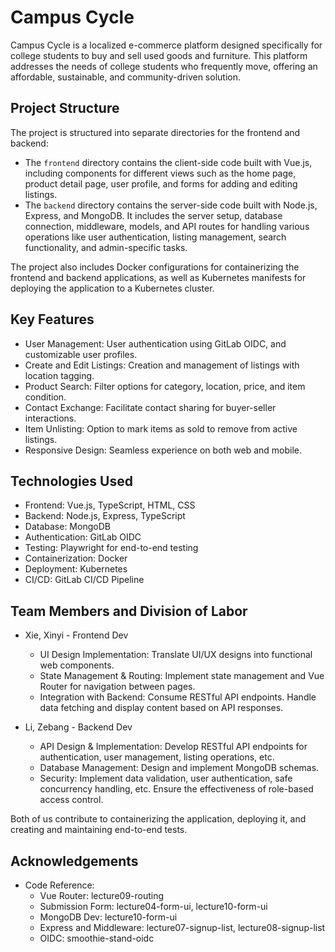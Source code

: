 # Campus Cycle

Campus Cycle is a localized e-commerce platform designed specifically for college students to buy and sell used goods and furniture. This platform addresses the needs of college students who frequently move, offering an affordable, sustainable, and community-driven solution.

## Project Structure

The project is structured into separate directories for the frontend and backend:

- The `frontend` directory contains the client-side code built with Vue.js, including components for different views such as the home page, product detail page, user profile, and forms for adding and editing listings.
- The `backend` directory contains the server-side code built with Node.js, Express, and MongoDB. It includes the server setup, database connection, middleware, models, and API routes for handling various operations like user authentication, listing management, search functionality, and admin-specific tasks.

The project also includes Docker configurations for containerizing the frontend and backend applications, as well as Kubernetes manifests for deploying the application to a Kubernetes cluster.

## Key Features

- User Management: User authentication using GitLab OIDC, and customizable user profiles.
- Create and Edit Listings: Creation and management of listings with location tagging.
- Product Search: Filter options for category, location, price, and item condition.
- Contact Exchange: Facilitate contact sharing for buyer-seller interactions.
- Item Unlisting: Option to mark items as sold to remove from active listings.
- Responsive Design: Seamless experience on both web and mobile.

## Technologies Used

- Frontend: Vue.js, TypeScript, HTML, CSS
- Backend: Node.js, Express, TypeScript
- Database: MongoDB
- Authentication: GitLab OIDC
- Testing: Playwright for end-to-end testing
- Containerization: Docker
- Deployment: Kubernetes
- CI/CD: GitLab CI/CD Pipeline

## Team Members and Division of Labor

- Xie, Xinyi - Frontend Dev
  - UI Design Implementation: Translate UI/UX designs into functional web components.
  - State Management & Routing: Implement state management and Vue Router for navigation between pages.
  - Integration with Backend: Consume RESTful API endpoints. Handle data fetching and display content based on API responses.

- Li, Zebang - Backend Dev
  - API Design & Implementation: Develop RESTful API endpoints for authentication, user management, listing operations, etc.
  - Database Management: Design and implement MongoDB schemas.
  - Security: Implement data validation, user authentication, safe concurrency handling, etc. Ensure the effectiveness of role-based access control.

Both of us contribute to containerizing the application, deploying it, and creating and maintaining end-to-end tests.

## Acknowledgements

- Code Reference:
  - Vue Router: lecture09-routing
  - Submission Form: lecture04-form-ui, lecture10-form-ui
  - MongoDB Dev: lecture10-form-ui
  - Express and Middleware: lecture07-signup-list, lecture08-signup-list
  - OIDC: smoothie-stand-oidc
